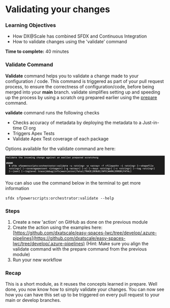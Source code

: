 # Validating your changes

### **Learning Objectives**

* How DX@Scale has combined SFDX and Continuous Integration 
* How to validate changes using the 'validate' command 

**Time to complete:** 40 minutes

### Validate Command

**Validate** command helps you to validate a change made to your configuration / code. This command is triggered as part of your pull request process, to ensure the correctness of configuration/code, before being merged into your **main** branch. validate simplifies setting up and speeding up the process by using a scratch org prepared earlier using the [prepare ](scratch-org-pooling-part-2-prepare.md)command.

**validate** command runs the following checks

* Checks accuracy of metadata by deploying the metadata to a Just-in-time CI org
* Triggers Apex Tests
* Validate Apex Test coverage of each package

Options available for the validate command are here: 

![](../.gitbook/assets/image%20%2844%29.png)

You can also use the command below in the terminal to get more information

```text
sfdx sfpowerscripts:orchestrator:validate --help
```

### Steps 

1. Create a new 'action' on GitHub as done on the previous module
2. Create the action using the examples here: [https://github.com/dxatscale/easy-spaces-lwc/tree/develop/.azure-pipelines](https://github.com/dxatscale/easy-spaces-lwc/tree/develop/.azure-pipelines) \(Hint: Make sure you align the validate command with the prepare command from the previous module\)
3. Run your new workflow 

### Recap

This is a short module, as it reuses the concepts learned in prepare. Well done, you now know how to simply validate your changes. You can now see how you can have this set up to be triggered on every pull request to your main or develop branches. 



